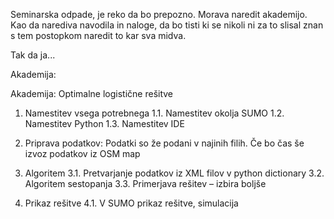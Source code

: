 Seminarska odpade, je reko da bo prepozno. Morava naredit akademijo. Kao da narediva navodila in naloge, da bo tisti ki se nikoli ni za to slisal znan s tem postopkom naredit to kar sva midva.

Tak da ja...

Akademija:

Akademija: Optimalne logistične rešitve
1.	Namestitev vsega potrebnega
1.1.	Namestitev okolja SUMO
1.2.	Namestitev Python
1.3.	Namestitev IDE
2.	Priprava podatkov:
Podatki so že podani v najinih filih.
Če bo čas še izvoz podatkov iz OSM map
3.	Algoritem
3.1.	Pretvarjanje podatkov iz XML filov v python dictionary
3.2.	Algoritem sestopanja
3.3.	Primerjava rešitev – izbira boljše

4.	Prikaz rešitve
4.1.	V SUMO prikaz rešitve, simulacija

 
 
